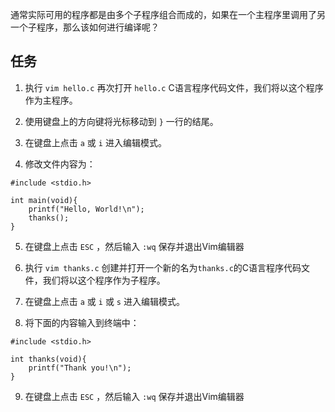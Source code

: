 通常实际可用的程序都是由多个子程序组合而成的，如果在一个主程序里调用了另一个子程序，那么该如何进行编译呢？

## 任务

1. 执行 <code exec="vim hello.c">vim hello.c</code> 再次打开 `hello.c` C语言程序代码文件，我们将以这个程序作为主程序。

2. 使用键盘上的方向键将光标移动到 `}` 一行的结尾。

3. 在键盘上点击 `a` 或 `i` 进入编辑模式。

4. 修改文件内容为：
```
#include <stdio.h>

int main(void){
    printf("Hello, World!\n");
    thanks();
}
```

5. 在键盘上点击 `ESC` ，然后输入 `:wq` 保存并退出Vim编辑器

6. 执行 <code exec="vim thanks.c">vim thanks.c</code> 创建并打开一个新的名为`thanks.c`的C语言程序代码文件，我们将以这个程序作为子程序。

7. 在键盘上点击 `a` 或 `i` 或 `s` 进入编辑模式。

8. 将下面的内容输入到终端中：
```
#include <stdio.h>

int thanks(void){
    printf("Thank you!\n");
}
```

9. 在键盘上点击 `ESC` ，然后输入 `:wq` 保存并退出Vim编辑器
